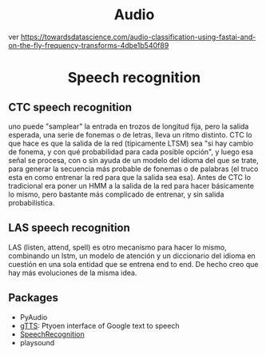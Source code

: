 <h1 align="center">Audio</h1>


ver https://towardsdatascience.com/audio-classification-using-fastai-and-on-the-fly-frequency-transforms-4dbe1b540f89




<h1 align="center">Speech recognition</h1>


## CTC speech recognition

uno puede "samplear" la entrada en trozos de longitud fija, pero la salida esperada, una serie de fonemas o de letras, lleva un ritmo distinto.
CTC lo que hace es que la salida de la red (típicamente LTSM) sea "si hay cambio de fonema, y con qué probabilidad para cada posible opción", y luego esa señal se procesa, con o sin ayuda de un modelo del idioma del que se trate, para generar la secuencia más probable de fonemas o de palabras (el truco esta en como entrenar la red para que la salida sea esa). Antes de CTC lo tradicional era poner un HMM a la salida de la red para hacer básicamente lo mismo, pero bastante más complicado de entrenar, y sin salida probabilística.


## LAS speech recognition
LAS (listen, attend, spell) es otro mecanismo para hacer lo mismo, combinando un lstm, un modelo de atención y un diccionario del idioma en cuestión en una sola entidad que se entrena end to end. De hecho creo que hay más evoluciones de la misma idea.


## Packages
- PyAudio
- [gTTS](https://github.com/pndurette/gTTS): Ptyoen interface of Google text to speech
- [SpeechRecognition](https://github.com/Uberi/speech_recognition)
- playsound
